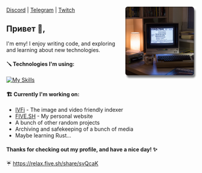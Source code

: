 <p>
  <img width="190" align='right' src="./assets/computer.png">
</p>

[Discord](https://discord.gg/F2nEtKeV) | [Telegram](https://t.me/actualemy) | [Twitch](https://www.twitch.tv/2020)

## Привет 👋,

I'm emy! I enjoy writing code, and exploring and learning about new technologies.

#### :screwdriver: Technologies I'm using:
[![My Skills](https://skillicons.dev/icons?i=ts,sass,cs,docker,nginx,nodejs,aws,react,bash,linux,mysql,php,py,webpack&perline=7)](https://skillicons.dev)

#### :building_construction: Currently I'm working on:
* [IVFi](https://ivfi.io/) - The image and video friendly indexer
* [FIVE.SH](https://five.sh/) - My personal website
* A bunch of other random projects
* Archiving and safekeeping of a bunch of media
* Maybe learning Rust...

#### Thanks for checking out my profile, and have a nice day! :sparkles:

:umbrella: <a href="https://relax.five.sh/share/svQcaK" target="_blank">https://relax.five.sh/share/svQcaK</a>
